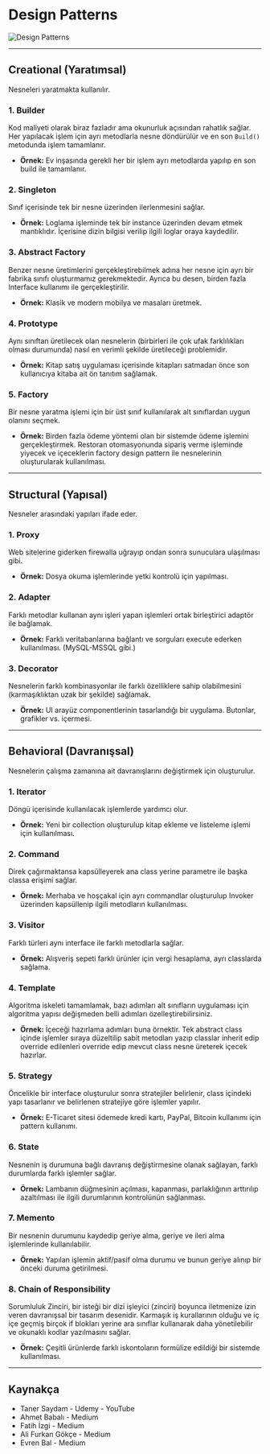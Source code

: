 # Design Patterns

![Design Patterns](https://sis.binus.ac.id/wp-content/uploads/2021/11/1-10.png)

---

## Creational (Yaratımsal)
Nesneleri yaratmakta kullanılır.

### 1. Builder
Kod maliyeti olarak biraz fazladır ama okunurluk açısından rahatlık sağlar. Her yapılacak işlem için ayrı metodlarla nesne döndürülür ve en son `Build()` metodunda işlem tamamlanır.

- **Örnek:** Ev inşasında gerekli her bir işlem ayrı metodlarda yapılıp en son build ile tamamlanır.

### 2. Singleton
Sınıf içerisinde tek bir nesne üzerinden ilerlenmesini sağlar.

- **Örnek:** Loglama işleminde tek bir instance üzerinden devam etmek mantıklıdır. İçerisine dizin bilgisi verilip ilgili loglar oraya kaydedilir.

### 3. Abstract Factory
Benzer nesne üretimlerini gerçekleştirebilmek adına her nesne için ayrı bir fabrika sınıfı oluşturmamız gerekmektedir. Ayrıca bu desen, birden fazla Interface kullanımı ile gerçekleştirilir.

- **Örnek:** Klasik ve modern mobilya ve masaları üretmek.

### 4. Prototype
Aynı sınıftan üretilecek olan nesnelerin (birbirleri ile çok ufak farklılıkları olması durumunda) nasıl en verimli şekilde üretileceği problemidir.

- **Örnek:** Kitap satış uygulaması içerisinde kitapları satmadan önce son kullanıcıya kitaba ait ön tanıtım sağlamak.

### 5. Factory
Bir nesne yaratma işlemi için bir üst sınıf kullanılarak alt sınıflardan uygun olanını seçmek.

- **Örnek:** Birden fazla ödeme yöntemi olan bir sistemde ödeme işlemini gerçekleştirmek. Restoran otomasyonunda sipariş verme işleminde yiyecek ve içeceklerin factory design pattern ile nesnelerinin oluşturularak kullanılması.

---

## Structural (Yapısal)
Nesneler arasındaki yapıları ifade eder.

### 1. Proxy
Web sitelerine giderken firewalla uğrayıp ondan sonra sunuculara ulaşılması gibi.

- **Örnek:** Dosya okuma işlemlerinde yetki kontrolü için yapılması.

### 2. Adapter
Farklı metodlar kullanan aynı işleri yapan işlemleri ortak birleştirici adaptör ile bağlamak.

- **Örnek:** Farklı veritabanlarına bağlantı ve sorguları execute ederken kullanılması. (MySQL-MSSQL gibi.)

### 3. Decorator
Nesnelerin farklı kombinasyonlar ile farklı özelliklere sahip olabilmesini (karmaşıklıktan uzak bir şekilde) sağlamak.

- **Örnek:** UI arayüz componentlerinin tasarlandığı bir uygulama. Butonlar, grafikler vs. içermesi.

---

## Behavioral (Davranışsal)
Nesnelerin çalışma zamanına ait davranışlarını değiştirmek için oluşturulur.

### 1. Iterator
Döngü içerisinde kullanılacak işlemlerde yardımcı olur.

- **Örnek:** Yeni bir collection oluşturulup kitap ekleme ve listeleme işlemi için kullanılması.

### 2. Command
Direk çağırmaktansa kapsülleyerek ana class yerine parametre ile başka classa erişimi sağlar.

- **Örnek:** Merhaba ve hoşçakal için ayrı commandlar oluşturulup Invoker üzerinden kapsüllenip ilgili metodların kullanılması.

### 3. Visitor
Farklı türleri aynı interface ile farklı metodlarla sağlar.

- **Örnek:** Alışveriş sepeti farklı ürünler için vergi hesaplama, ayrı classlarda sağlama.

### 4. Template
Algoritma iskeleti tamamlamak, bazı adımları alt sınıfların uygulaması için algoritma yapısı değişmeden belli adımları özelleştirebilirsiniz.

- **Örnek:** İçeceği hazırlama adımları buna örnektir. Tek abstract class içinde işlemler sıraya düzeltilip sabit metodları yazıp classlar inherit edip override edilenleri override edip mevcut class nesne üreterek içecek hazırlar.

### 5. Strategy
Öncelikle bir interface oluşturulur sonra stratejiler belirlenir, class içindeki yapı tasarlanır ve belirlenen stratejiye göre işlemler yapılır.

- **Örnek:** E-Ticaret sitesi ödemede kredi kartı, PayPal, Bitcoin kullanımı için pattern kullanımı.

### 6. State
Nesnenin iş durumuna bağlı davranış değiştirmesine olanak sağlayan, farklı durumlarda farklı işlemler sağlar.

- **Örnek:** Lambanın düğmesinin açılması, kapanması, parlaklığının arttırılıp azaltılması ile ilgili durumlarının kontrolünün sağlanması.

### 7. Memento
Bir nesnenin durumunu kaydedip geriye alma, geriye ve ileri alma işlemlerinde kullanılabilir.

- **Örnek:** Yapılan işlemin aktif/pasif olma durumu ve bunun geriye alınıp bir önceki duruma getirilmesi.

### 8. Chain of Responsibility
Sorumluluk Zinciri, bir isteği bir dizi işleyici (zinciri) boyunca iletmenize izin veren davranışsal bir tasarım desenidir. Karmaşık iş kurallarının olduğu ve iç içe geçmiş birçok if blokları yerine ara sınıflar kullanarak daha yönetilebilir ve okunaklı kodlar yazılmasını sağlar.

- **Örnek:** Çeşitli ürünlerde farklı iskontoların formülize edildiği bir sistemde kullanılması.

---

## Kaynakça
- Taner Saydam - Udemy - YouTube
- Ahmet Babalı - Medium
- Fatih İzgi - Medium
- Ali Furkan Gökçe - Medium
- Evren Bal - Medium
